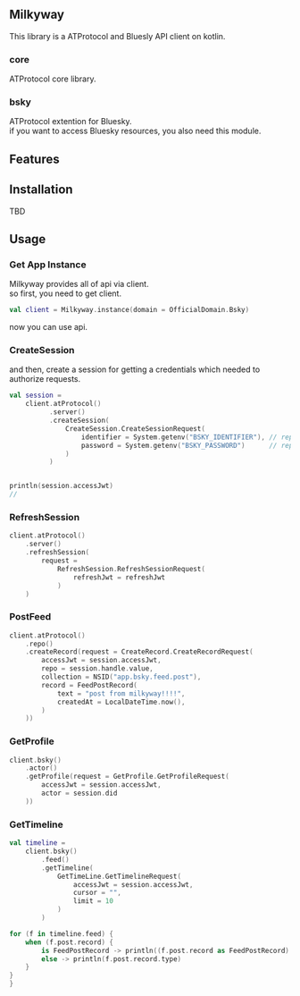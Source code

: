 ## Milkyway

This library is a ATProtocol and Bluesly API client on kotlin.  



### core
ATProtocol core library.  


### bsky
ATProtocol extention for Bluesky.  
if you want to access Bluesky resources, you also need this module.


## Features


## Installation  
TBD

## Usage

### Get App Instance
Milkyway provides all of api via client.  
so first, you need to get client.

```kotlin
val client = Milkyway.instance(domain = OfficialDomain.Bsky)
```

now you can use api.

### CreateSession
and then, create a session for getting a credentials which needed to authorize requests.  


```kotlin
val session =
    client.atProtocol()
          .server()
          .createSession(
              CreateSession.CreateSessionRequest(
                  identifier = System.getenv("BSKY_IDENTIFIER"), // replace your own identifier. example - bsky.milkcocoa.info
                  password = System.getenv("BSKY_PASSWORD")      // replace your own password
              )
          )


println(session.accessJwt)
// 
```

### RefreshSession

```kotlin
client.atProtocol()
    .server()
    .refreshSession(
        request =
            RefreshSession.RefreshSessionRequest(
                refreshJwt = refreshJwt
            )
    )
```


### PostFeed

```kotlin
client.atProtocol()
    .repo()
    .createRecord(request = CreateRecord.CreateRecordRequest(
        accessJwt = session.accessJwt,
        repo = session.handle.value,
        collection = NSID("app.bsky.feed.post"),
        record = FeedPostRecord(
            text = "post from milkyway!!!!",
            createdAt = LocalDateTime.now(),
        )
    ))
```

### GetProfile
```kotlin
client.bsky()
    .actor()
    .getProfile(request = GetProfile.GetProfileRequest(
        accessJwt = session.accessJwt,
        actor = session.did
    ))
```

### GetTimeline

```kotlin
val timeline =
    client.bsky()
        .feed()
        .getTimeline(
            GetTimeLine.GetTimelineRequest(
                accessJwt = session.accessJwt,
                cursor = "",
                limit = 10
            )
        )

for (f in timeline.feed) {
    when (f.post.record) {
        is FeedPostRecord -> println((f.post.record as FeedPostRecord).text)
        else -> println(f.post.record.type)
    }
}
}
```

